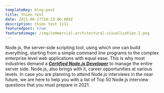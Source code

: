 ```yaml
---
templateKey: blog-post
title: thien test
date: 2021-06-27T10:23:06.889Z
description: thien test 1111
featuredpost: true
featuredimage: /img/commercial-architectural-visualization-2.png
---
```

<!--StartFragment-->

Node.js, the server-side scripting tool, using which one can build everything, starting from a simple command line programs to the complex enterprise level web applications with equal ease. This is why most industries demand a ***[Certified Node.js Developer](https://www.edureka.co/blog/nodejs-tutorial)*** to manage the entire server side. Node.js, also brings with it, career opportunities at various levels. In case you are planning to attend Node.js interviews in the near future, we are here to help you with a list of Top 50 Node.js interview questions that you must prepare in 2021.

<!--EndFragment-->